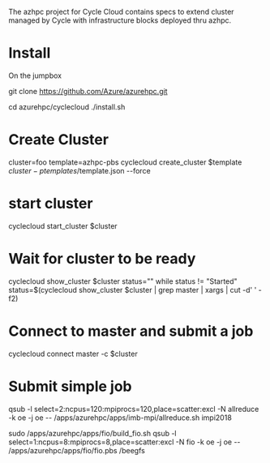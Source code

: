 The azhpc project for Cycle Cloud contains specs to extend cluster managed by Cycle with infrastructure blocks deployed thru azhpc.

# Install 
On the jumpbox

git clone https://github.com/Azure/azurehpc.git

cd azurehpc/cyclecloud
./install.sh

# Create Cluster
cluster=foo
template=azhpc-pbs
cyclecloud create_cluster $template $cluster -p templates/$template.json --force

# start cluster
cyclecloud start_cluster $cluster

# Wait for cluster to be ready
cyclecloud show_cluster $cluster
status=""
while status != "Started"
    status=$(cyclecloud show_cluster $cluster | grep master | xargs | cut -d' ' -f2)

# Connect to master and submit a job
cyclecloud connect master -c $cluster

# Submit simple job
qsub -l select=2:ncpus=120:mpiprocs=120,place=scatter:excl -N allreduce -k oe -j oe -- /apps/azurehpc/apps/imb-mpi/allreduce.sh impi2018

sudo /apps/azurehpc/apps/fio/build_fio.sh
qsub -l select=1:ncpus=8:mpiprocs=8,place=scatter:excl -N fio -k oe -j oe -- /apps/azurehpc/apps/fio/fio.pbs /beegfs
